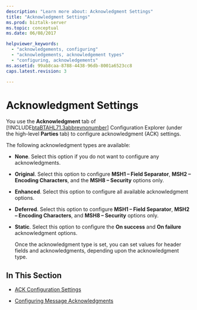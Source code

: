 ```yaml
---
description: "Learn more about: Acknowledgment Settings"
title: "Acknowledgment Settings"
ms.prod: biztalk-server
ms.topic: conceptual
ms.date: 06/08/2017

helpviewer_keywords: 
  - "acknowledgements, configuring"
  - "acknowledgements, acknowledgement types"
  - "configuring, acknowledgements"
ms.assetid: 99ab8caa-8788-4438-96db-8001a6523cc8
caps.latest.revision: 3

---
```

# Acknowledgment Settings
You use the **Acknowledgment** tab of [!INCLUDE[btaBTAHL71.3abbrevnonumber](../../includes/btabtahl71-3abbrevnonumber-md.md)] Configuration Explorer (under the high-level **Parties** tab) to configure acknowledgment (ACK) settings.  
  
 The following acknowledgment types are available:  
  
- **None**. Select this option if you do not want to configure any acknowledgments.  
  
- **Original**. Select this option to configure **MSH1 – Field Separator**, **MSH2 – Encoding Characters**, and the **MSH8 – Security** options only.  
  
- **Enhanced**. Select this option to configure all available acknowledgment options.  
  
- **Deferred**. Select this option to configure **MSH1 – Field Separator**, **MSH2 – Encoding Characters**, and **MSH8 – Security** options only.  
  
- **Static**. Select this option to configure the **On success** and **On failure** acknowledgment options.  
  
  Once the acknowledgment type is set, you can set values for header fields and acknowledgments, depending upon the acknowledgment type.  
  
## In This Section  
  
-   [ACK Configuration Settings](../../adapters-and-accelerators/accelerator-hl7/ack-configuration-settings.md)  
  
-   [Configuring Message Acknowledgments](../../adapters-and-accelerators/accelerator-hl7/configuring-message-acknowledgments.md)
